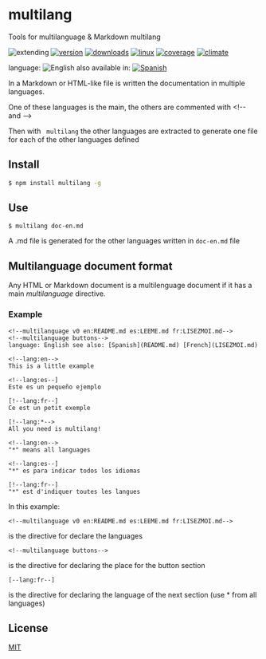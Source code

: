 <!--multilang v0 en:README.md es:LEEME.md -->
# multilang
<!--lang:en-->
Tools for multilanguage &amp; Markdown multilang
<!--lang:es--]
Herramientas multilenguaje (primeramente para Markdown)
[!--lang:*-->

![extending](https://img.shields.io/badge/stability-extending-orange.svg)
[![version](https://img.shields.io/npm/v/multilang.svg)](https://npmjs.org/package/multilang)
[![downloads](https://img.shields.io/npm/dm/multilang.svg)](https://npmjs.org/package/multilang)
[![linux](https://img.shields.io/travis/codenautas/multilang/master.svg)](https://travis-ci.org/codenautas/multilang)
[![coverage](https://img.shields.io/coveralls/codenautas/multilang/master.svg)](https://coveralls.io/r/codenautas/multilang)
[![climate](https://img.shields.io/codeclimate/github/codenautas/multilang.svg)](https://codeclimate.com/github/codenautas/multilang)
<!--multilang buttons -->
language: ![English](https://github.com/codenautas/multilang/blob/master/img/lang-en.png)
also available in:
[![Spanish](https://github.com/codenautas/multilang/blob/master/img/lang-es.png)](LEEME.md)

<!--lang:en-->
In a Markdown or HTML-like file is written the documentation in multiple languages.

One of these languages ​​is the main, the others are commented with &lt;!-- and --&gt;

Then with ` multilang` the other languages ​​are extracted to generate one file for each of the other languages ​​defined

<!--lang:es--]
En un archivo tipo Markdown o html se escribe documentación en varios idiomas. 

Uno de esos lenguajes es el principal, los otros están comentados con &lt;!-- y --&gt;

Luego con `multilang` se extraen los otros lenguajes generando un archivo para cada uno de los otros lenguajes definidos

[!--lang:en-->
## Install
<!--lang:es--]
## Instalación
[!--lang:*-->

```sh
$ npm install multilang -g
```
<!--lang:en-->
## Use

<!--lang:es--]
## Uso

[!--lang:*-->

```
$ multilang doc-en.md
```

<!--lang:en-->
A .md file is generated for the other languages written in `doc-en.md` file
<!--lang:es--]
Genera los archivos especificados en la cabecera del archivo para los idiomas secundarios.

[!--lang:en-->
## Multilanguage document format

Any HTML or Markdown document is a multilenguage document if it has a main *multilanguage* directive. 

### Example

<!--lang:es--]
## Formato del documento multilenguaje

Un documento multilenguaje es un documento HTML o Markdown escrito en un idioma principal,
que contiene dentro del mismo documento la traducción a uno o varios idiomas secundarios. 

### Ejemplo

[!--lang:*-->

```
<!--multilanguage v0 en:README.md es:LEEME.md fr:LISEZMOI.md-->
<!--multilanguage buttons-->
language: English see also: [Spanish](README.md) [French](LISEZMOI.md)

<!--lang:en-->
This is a little example

<!--lang:es--]
Este es un pequeño ejemplo

[!--lang:fr--]
Ce est un petit exemple

[!--lang:*-->
All you need is multilang!

<!--lang:en-->
"*" means all languages

<!--lang:es--]
"*" es para indicar todos los idiomas

[!--lang:fr--]
"*" est d'indiquer toutes les langues
```

<!--lang:en-->

In this example:

<!--lang:es--]

El documento tiene en algún lugar un renglón con la directiva multilenguaje. Ejemplo:

[!--lang:*-->

```
<!--multilanguage v0 en:README.md es:LEEME.md fr:LISEZMOI.md-->
```

<!--lang:es-->
is the directive for declare the languages

<!--lang:es--]

 * *v0* es la versión del formato multilenguaje, 
 * *en* es el lenguaje principal [ISO 639-1](http://es.wikipedia.org/wiki/ISO_639-1), en este caso inglés
 * *README.md* es el nombre del archvio principal, el que contiene el documento que se está procesando
 * *es* y *fr* son los lenguajes secundarios (español y francés)
 * *LEEME.md* es el nombre del documento en español 
 * *LISEZMOID.md* es el nombre del documento en francés
 
El siguiente renglón después de la directiva multilenguaje es la directiva que indica 
la presencia de los links a los otros documentos. Tiene el siguiente formato

[!--lang:*-->

```
<!--multilanguage buttons-->
```

<!--lang:es-->
is the directive for declaring the place for the button section

<!--lang:es--]

Lo siguientes renlgones son los botones y links a los otros lenguajes. 

Las directivas terminan con un renglón en blanco. 

El resto del documento tiene el texto en los distintos idiomas, 
intercalando los idiomas en el orden en que están definidos en la directiva multilenguaje. 

Las secciones o subsecciones donde se cambia de idioma están señaladas con la directiva

[!--lang:*-->

```
[--lang:fr--]
```

<!--lang:es-->
is the directive for declaring the language of the next section (use * from all languages)

<!--lang:es--]

 * *fr* en este ejemplo es indica que los renglones siguientes están escritos en francés
 * las secciones pueden empezar o terminar con [ o < y > o ]

Cuando una parte del texto sea para todos los idiomas se puede poner un asterisco "*" en vez del código de idioma.

Cuando empiece la sección del idioma principal en vez de un corchete "]" la directiva cierra con un signo de mayor ">";
así se cierra el comentario HTML. Cuando termina la sección del idioma principal el siguiente indicador de idioma comienza con 
un signo de menor "<" en vez de un corchete "[" para que empiece un nuevo cometario HTML 
y no se visualice el texto en los idiomas secundarios. 

[!--lang:*-->


## License

[MIT](LICENSE)

